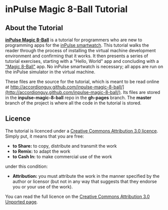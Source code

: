 # inPulse Magic 8-Ball Tutorial

## About the Tutorial
**[inPulse Magic 8-Ball](http://accordionguy.github.com/inpulse-magic-8-ball/)** is a tutorial for programmers who are new to programming apps for the [inPulse smartwatch](http://getinpulse.com/). This tutorial walks the reader through the process of installing the virtual machine development environment and confirming that it works. It then presents a series of tutorial exercises, starting with a "Hello, World" app and concluding with a ["Magic 8-Ball"](http://en.wikipedia.org/wiki/Magic_8-Ball) app. No inPulse smartwatch is necessary; all apps are run on the inPulse simulator in the virtual machine.

These files are the source for the tutorial, which is meant to be read online at http://accordionguy.github.com/inpulse-magic-8-ball/](http://accordionguy.github.com/inpulse-magic-8-ball/). Its files are stored in the **inpulse-magic-8-ball** repo in the **gh-pages** branch. The **master** branch of the project is where all the code in the tutorial is stored.

## Licence
The tutorial is licenced under a [Creative Commons Attribution 3.0 licence](http://creativecommons.org/licenses/by/3.0/). Simply put, it means that you are free:

- **to Share:** to copy, distribute and transmit the work
- **to Remix:** to adapt the work
- **to Cash In:** to make commercial use of the work

under this condition:

- **Attribution:** you must attribute the work in the manner specified by the author or licensor (but not in any way that suggests that they endorse you or your use of the work).

You can read the full licence on the [Creative Commons Attribution 3.0 Unported page](http://creativecommons.org/licenses/by/3.0/).

